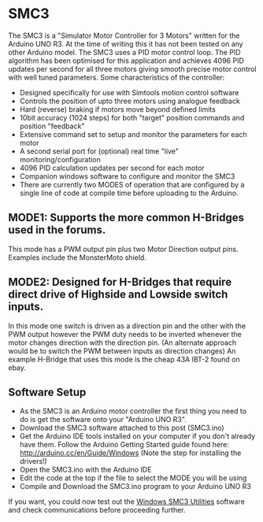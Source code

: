 # SMC3

The SMC3 is a "Simulator Motor Controller for 3 Motors" written for the Arduino UNO R3. At the time of writing this it has not 
been tested on any other Arduino model. The SMC3 uses a PID motor control loop. The PID algorithm has been optimised for this
application and achieves 4096 PID updates per second for all three motors giving smooth precise motor control with well tuned
parameters. Some characteristics of the controller:

- Designed specifically for use with Simtools motion control software
- Controls the position of upto three motors using analogue feedback
- Hard (reverse) braking if motors move beyond defined limits
- 10bit accuracy (1024 steps) for both "target" position commands and position "feedback"
- Extensive command set to setup and monitor the parameters for each motor
- A second serial port for (optional) real time "live" monitoring/configuration
- 4096 PID calculation updates per second for each motor
- Companion windows software to configure and monitor the SMC3
- There are currently two MODES of operation that are configured by a single line of code at compile time before uploading to the Arduino.

## MODE1: Supports the more common H-Bridges used in the forums.
This mode has a PWM output pin plus two Motor Direction output pins.
Examples include the MonsterMoto shield.

## MODE2: Designed for H-Bridges that require direct drive of Highside and Lowside switch inputs.
In this mode one switch is driven as a direction pin and the other with the PWM output however
the PWM duty needs to be inverted whenever the motor changes direction with the direction pin.
(An alternate approach would be to switch the PWM between inputs as direction changes)
An example H-Bridge that uses this mode is the cheap 43A IBT-2 found on ebay.

## Software Setup

- As the SMC3 is an Arduino motor controller the first thing you need to do is get the software onto your "Arduino UNO R3".
- Download the SMC3 software attached to this post (SMC3.ino)
- Get the Arduino IDE tools installed on your computer if you don't already have them. Follow the Arduino Getting Started
  guide found here: http://arduino.cc/en/Guide/Windows (Note the step for installing the drivers!)
- Open the SMC3.ino with the Arduino IDE
- Edit the code at the top if the file to select the MODE you will be using
- Compile and Download the SMC3.ino program to your Arduino UNO R3

If you want, you could now test out the [Windows SMC3 Utilities](http://github.com/SimulatorMotorController/SMC3Utils) software and check communications before proceeding further.

